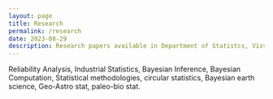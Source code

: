 ```yaml
---
layout: page
title: Research
permalink: /research
date: 2023-08-29
description: Research papers available in Department of Statistcs, Visva-Bharati 
---
```


Reliability Analysis, Industrial Statistics, Bayesian Inference, Bayesian Computation, Statistical methodologies, circular statistics, Bayesian earth science, Geo-Astro stat, paleo-bio stat. 
